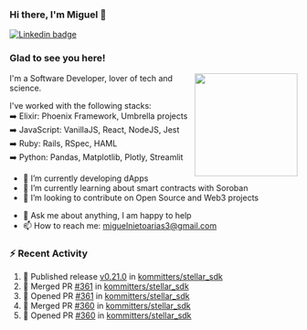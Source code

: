 ### Hi there, I'm Miguel 👋

<a href="https://linkedin.com/in/miguelnietoa/" target="_blank" rel="noopener noreferrer">
  <img src="https://img.shields.io/badge/-LinkedIn-0e76a8?style=flat-square&logo=Linkedin&logoColor=white" alt="Linkedin badge">
</a>
<!-- [![Website Badge](https://img.shields.io/badge/Website-3b5998?style=flat-square&logo=google-chrome&logoColor=white)](#notavailablenow#) 

<img src="https://i.imgur.com/tbrLrt5.gif" width=400 alt="Coding GIF" align="right"/>
-->


### Glad to see you here!
<a href="https://github.com/miguelnietoa"><img src="https://github-readme-stats-git-masterrstaa-rickstaa.vercel.app/api?username=miguelnietoa&show_icons=true&hide_border=true&count_private=true&include_all_commits=true&theme=tokyonight" height="180em" align="right"/></a>
I'm a Software Developer, lover of tech and science. 

I've worked with the following stacks:\
➡️ Elixir: Phoenix Framework, Umbrella projects\
➡️ JavaScript: VanillaJS, React, NodeJS, Jest\
➡️ Ruby: Rails, RSpec, HAML\
➡️ Python: Pandas, Matplotlib, Plotly, Streamlit

- 🔭 I’m currently developing dApps
- 🌱 I’m currently learning about smart contracts with Soroban
- 👯 I’m looking to contribute on Open Source and Web3 projects
<!-- 
- 😄 I just finished a Machine Learning course! 
- 🤔 I’m looking for help with ...
-->
- 💬 Ask me about anything, I am happy to help
- 📫 How to reach me: miguelnietoarias3@gmail.com


### ⚡ Recent Activity

<!--START_SECTION:activity-->
1. 🚀 Published release [v0.21.0](https://github.com/kommitters/stellar_sdk/releases/tag/v0.21.0) in [kommitters/stellar_sdk](https://github.com/kommitters/stellar_sdk)
2. 🎉 Merged PR [#361](https://github.com/kommitters/stellar_sdk/pull/361) in [kommitters/stellar_sdk](https://github.com/kommitters/stellar_sdk)
3. 💪 Opened PR [#361](https://github.com/kommitters/stellar_sdk/pull/361) in [kommitters/stellar_sdk](https://github.com/kommitters/stellar_sdk)
4. 🎉 Merged PR [#360](https://github.com/kommitters/stellar_sdk/pull/360) in [kommitters/stellar_sdk](https://github.com/kommitters/stellar_sdk)
5. 💪 Opened PR [#360](https://github.com/kommitters/stellar_sdk/pull/360) in [kommitters/stellar_sdk](https://github.com/kommitters/stellar_sdk)
<!--END_SECTION:activity-->
